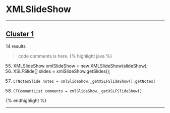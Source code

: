 # XMLSlideShow

***

## [Cluster 1](./1)
14 results
> code comments is here.
{% highlight java %}
55. XMLSlideShow xmlSlideShow = new XMLSlideShow(slideShow);
57. XSLFSlide[] slides = xmlSlideShow.getSlides();
62.     CTNotesSlide notes = xmlSlideShow._getXSLFSlideShow().getNotes(
64.     CTCommentList comments = xmlSlideShow._getXSLFSlideShow()
{% endhighlight %}

***

